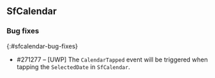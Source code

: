 ## SfCalendar

### Bug fixes
{:#sfcalendar-bug-fixes}

* \#271277 – [UWP] The `CalendarTapped` event will be triggered when tapping the `SelectedDate` in `SfCalendar`.